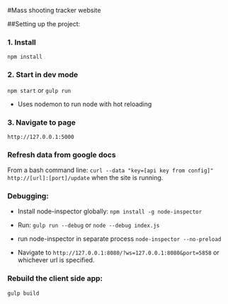 

#Mass shooting tracker website

##Setting up the project:

### 1. Install

`npm install`

### 2. Start in dev mode

`npm start` or `gulp run`

* Uses nodemon to run node with hot reloading

### 3. Navigate to page

`http://127.0.0.1:5000`

### Refresh data from google docs

From a bash command line: `curl --data "key=[api key from config]" http://[url]:[port]/update` when the site is running. 

### Debugging:

* Install node-inspector globally: `npm install -g node-inspector`

* Run: `gulp run --debug` or `node --debug index.js`

* run node-inspector in separate process `node-inspector --no-preload`

* Navigate to `http://127.0.0.1:8080/?ws=127.0.0.1:8080&port=5858` or whichever url is specified.

### Rebuild the client side app:

`gulp build`
